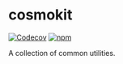# cosmokit

[![Codecov](https://img.shields.io/codecov/c/github/cosmotype/cosmokit?style=flat-square)](https://codecov.io/gh/cosmotype/cosmokit)
[![npm](https://img.shields.io/npm/v/cosmokit?style=flat-square)](https://www.npmjs.com/package/cosmokit)

A collection of common utilities.
